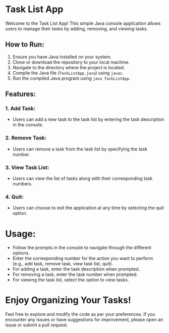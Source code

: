 
# Task List App

Welcome to the Task List App! This simple Java console application allows users to manage their tasks by adding, removing, and viewing tasks.

## How to Run:

1. Ensure you have Java installed on your system.
2. Clone or download the repository to your local machine.
3. Navigate to the directory where the project is located.
4. Compile the Java file (`TaskListApp.java`) using `javac`.
5. Run the compiled Java program using `java TaskListApp`.

## Features:

### 1. Add Task:

- Users can add a new task to the task list by entering the task description in the console.

### 2. Remove Task:

- Users can remove a task from the task list by specifying the task number.

### 3. View Task List:

- Users can view the list of tasks along with their corresponding task numbers.

### 4. Quit:

- Users can choose to exit the application at any time by selecting the quit option.

# Usage:

- Follow the prompts in the console to navigate through the different options.
- Enter the corresponding number for the action you want to perform (e.g., add task, remove task, view task list, quit).
- For adding a task, enter the task description when prompted.
- For removing a task, enter the task number when prompted.
- For viewing the task list, select the option to view tasks.

# Enjoy Organizing Your Tasks!

Feel free to explore and modify the code as per your preferences. If you encounter any issues or have suggestions for improvement, please open an issue or submit a pull request.
